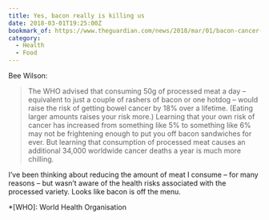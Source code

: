 ```yaml
---
title: Yes, bacon really is killing us
date: 2018-03-01T19:25:00Z
bookmark_of: https://www.theguardian.com/news/2018/mar/01/bacon-cancer-processed-meats-nitrates-nitrites-sausages
category:
  - Health
  - Food
---
```

Bee Wilson:

> The WHO advised that consuming 50g of processed meat a day – equivalent to just a couple of rashers of bacon or one hotdog – would raise the risk of getting bowel cancer by 18% over a lifetime. (Eating larger amounts raises your risk more.) Learning that your own risk of cancer has increased from something like 5% to something like 6% may not be frightening enough to put you off bacon sandwiches for ever. But learning that consumption of processed meat causes an additional 34,000 worldwide cancer deaths a year is much more chilling.

I’ve been thinking about reducing the amount of meat I consume – for many reasons – but wasn’t aware of the health risks associated with the processed variety. Looks like bacon is off the menu.

*[WHO]: World Health Organisation
